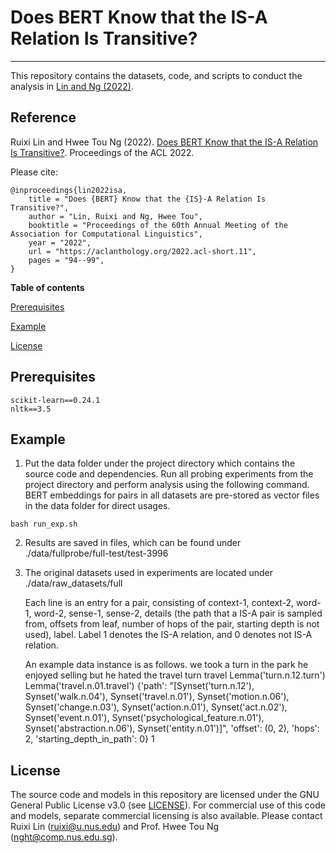 # Does BERT Know that the IS-A Relation Is Transitive?
-------------------------------------------

This repository contains the datasets, code, and scripts to conduct the analysis in [Lin and Ng (2022)](#reference).

## Reference
Ruixi Lin and Hwee Tou Ng (2022). 
[Does BERT Know that the IS-A Relation Is Transitive?](https://TBD).  Proceedings of the ACL 2022. 

Please cite: 
```
@inproceedings{lin2022isa,
    title = "Does {BERT} Know that the {IS}-A Relation Is Transitive?",
    author = "Lin, Ruixi and Ng, Hwee Tou",
    booktitle = "Proceedings of the 60th Annual Meeting of the Association for Computational Linguistics",
    year = "2022",
    url = "https://aclanthology.org/2022.acl-short.11",
    pages = "94--99",
}

```

**Table of contents**

[Prerequisites](#prerequisites)

[Example](#example)

[License](#license)


## Prerequisites

```
scikit-learn==0.24.1
nltk==3.5
```


## Example
1. Put the data folder under the project directory which contains the source code and dependencies. Run all probing experiments from the project directory and perform analysis using the following command. BERT embeddings for pairs in all datasets are pre-stored as vector files in the data folder for direct usages.

```
bash run_exp.sh
```

2. Results are saved in files, which can be found under
	./data/fullprobe/full-test/test-3996

3. The original datasets used in experiments are located under
	./data/raw_datasets/full

	Each line is an entry for a pair, consisting of context-1, context-2, word-1, word-2, sense-1, sense-2, details (the path that a IS-A pair is sampled from, offsets from leaf, number of hops of the pair, starting depth is not used), label. Label 1 denotes the IS-A relation, and 0 denotes not IS-A relation.

	An example data instance is as follows.
	we took a turn in the park	he enjoyed selling but he hated the travel	turn	travel	Lemma('turn.n.12.turn')	Lemma('travel.n.01.travel')	{'path': "[Synset('turn.n.12'), Synset('walk.n.04'), Synset('travel.n.01'), Synset('motion.n.06'), Synset('change.n.03'), Synset('action.n.01'), Synset('act.n.02'), Synset('event.n.01'), Synset('psychological_feature.n.01'), Synset('abstraction.n.06'), Synset('entity.n.01')]", 'offset': (0, 2), 'hops': 2, 'starting_depth_in_path': 0}	1


## License
The source code and models in this repository are licensed under the GNU General Public License v3.0 (see [LICENSE](LICENSE)). For commercial use of this code and models, separate commercial licensing is also available. Please contact Ruixi Lin (ruixi@u.nus.edu) and Prof. Hwee Tou Ng (nght@comp.nus.edu.sg).


